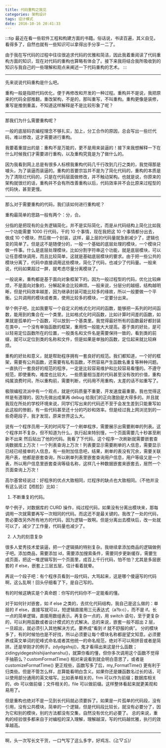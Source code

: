 ```yaml
---
title: 代码重构之我见
categories: 架构设计
tags: 设计模式
date: 2016-10-16 20:41:33
---
```


:::tip
最近在看一些软件工程和构建方面的书籍。俗话说，书读百遍，其义自见，看得多了，自然也就有一些知识可以拿得出手分享一二了。

由于我在写代码的过程中往往很追求代码的优雅和简洁，因此我着重阅读了代码重构方面的知识，现在对代码的重构也算略有体会了。接下来我将结合我所吸收到的知识与我自己的一些理解和观点来阐述一下代码重构的艺术。
:::

<!-- more -->

---

先来说说代码重构是什么吧。

重构一般是指把代码优化，便于再修改和开发的一种过程。重构并不是说，我把原来的代码全部推翻，重改架构，不是的，那叫重写，不叫重构。重构更像是装修，重写是推倒重盖，不知道这样解释是不是比较形象了呢？

---

那我们为什么需要重构呢？

一般的底层码农编程理念不够扎实，加上，分工合作的原因，总会写出一些烂代码，难以修改，这才需要进行重构。

我要着重提出的是：重构不是万能的，更不是用来装逼的！接下来我想解释一下在什么时候我们才需要进行重构，以及重构究竟是为了做什么的。

因为我看到网上总是有很多人标榜我重构代码几千行改到几行之类的，我觉得那是噱头，为了装逼而装逼的。重构的首要宗旨并不是为了简化代码的，重构的本质是为了清除烂代码的，只是在代码层面做修改，并不触动架构。也就是说，你原来的架构就很烂的话，重构并不会有所改善重构以后，代码效率并不会比原来过程型的代码快，甚至更慢。

---

那么对于需要重构的代码，我们该如何进行重构呢？

重构最简单的思路一般有两个：分，合。

分指的是把现有的业务逻辑简化，并不是实际简化，而是从代码结构上简化比如我一个功能需要 1000 行代码，干的 10 个事情，现在我把这 10 个事情都分出去，做成 10 个模块，然后做一个封装，这样，最上层的代码量就急剧减少了，逻辑也变的简单了。但是这不是随便分的，一般一个基础的底层处理的模块，一个模块只做一件事。什么是底层处理模块，比如分割字符串这个功能，就是底层模块，可以让任意模块调用，而且比较简单，这就是基础底层模块的要求。由于把一些公共的模块分离了，代码中直接调用这些模块，简化了代码，也减少了代码量。一般来说，代码如果超过一屏，就考虑尽量分离模块了。

一般说来，重构都是基于面向对象框架下的。因为一般过程型的代码，优化比较麻烦，不是面向对象的，分解起来会比较麻烦。一般来说，分层分的越细，结构越明晰，但是代码效率越差，因为继承封装可能比较多的缘故，所以一般要做一个平衡。公共调用的模块或者类，使用比较多的模块，一定要分出来。

举个例子吧，比如我要写一个自定义的格式化时间的函数，能够把一系列的时间函数，能用到的集合在一个类里。比如格式化时间函数，比如计算时间差的函数，如果就是孤单的一个函数，可以放到一个基类里。我觉得最好所有的函数最好都封装在类中，一个没有单独函数的框架，重用性一般能大大提高。基于类的好处，是可以轻易定位函数所在的位置，一般类名和文件名是需要保持一致的，看到类的前缀，就可以定位到类的名称和文件，但是如果是单独的函数，定位起来就比较麻烦。

重构的好处和意义，就是帮助程序拥有一套良好的规范。我们都知道，一个好的框架，需要有公共函数，还需要有私有函数，不然容易产生函数名重复等种种问题。一直执行一套良好的规范的程序，一定是比较容易维护和比较容易看懂的。不遵守规范，即使重构，难度也比较大，一些质量相当差的代码甚至没有改的价值，重构纯属浪费时间，所以重构前，需要判断，代码用不用重构，太差的话不如重写了。

极限编程流派中有一个观点，就是代码质量不重要，开发速度最重要。我也觉得这样是有道理的，因为先做出成果再 debug 给我们的正向激励是大得多的。并且就我现在所处的学校环境来说，同学们写出来的代码还不至于会发生差到只能重写如此这般的惨剧，有一些代码甚至还十分的巧妙和效率。但是经过我上网浏览到的一些奇葩段子，我才发现，原来世界这么大。

说有一个程序员用一天的时间写了一个刷单程序，需要展示出需要刷单的列表。这个程序并不复杂，但不知道为什么，执行起来特别慢，一个页面需要几十秒甚至刷新不出来
然后贴出了他的代码。我看了下代码，这个程序一次刷新就需要嵌套查询数据库上万次！一个列表查询上万次！列表要显示需要刷单的人信息，需要显示已经已经接单的人信息，有一些附加信息吧，结果，刷单的表没有冗余，需要关联用户表，他都是嵌套查询，所以刷单列表里嵌套查询用户信息，用户等级又是一个表，所以用户信息里嵌套查询等级名称，这样几十种数据嵌套来嵌套去，居然一个页面查询上万次！

高尔基曾经说过：好程序的优点大致相同，烂程序的缺点也大致相同。（不他并没有这么说过【捂脸】）比如：

1. 不断重复的代码。

举个例子，对数据库的 CURD 操作，纯过程代码，如果没有分离出模块来，那每调用一次就需要再写一次相同的代码。而这还不是最关键的。我改了一处的代码，势必要改另外所有地方的代码，因为逻辑一致啊。但是分离出去模块后，改一处就可以了，减少了工作量，代码量也减少了。

2. 人为的刻意复杂

很多人爱秀技术爱装逼，把一个逻辑搞的特别复杂。我继续拿添加商品的逻辑做例子吧。添加商品，需要添加 id，需要添加搜索条件，需要同步更新缓存，需要生成页面，把这一堆逻辑写到一个页面里，成百上千行代码，怕不怕？尤其是多层嵌套的 if else，嵌套上三层五层，估计看着就晕。

再说一个段子吧：有个程序员看到一段代码，大骂起来，这是哪个傻逼写的代码啊，这么乱啊！回头仔细看了下，是自己写的。

有的时候这确实是个真命题：你写的代码你不一定能看的懂。

对于如何针对嵌套，如 if else 之类的，去优化代码结构，我自己是这么做的：单层的 if else，直接写就可以，短逻辑直接用三元表达式（a?b:c），而不是 if。长一点的简单逻辑，直接用数组表示。再复杂一点的，用 switch 语句，至于更复杂的，可以利用函数或者设计模式的方式解决。总的来说，嵌套一般不超出 2 层，一旦超出，就必须引入其他解决方式。要养成“看到 if 就不舒服的病”。
分的模块多了，有的时候怕也是不好找，所以必须要让每个模块名称都是望文知意。必须要养成英文单词的驼峰式命名或者其他统一的命名规范，绝对不可以用拼音或者是简拼。还是举刚才的例子。zdydgshsj()，鬼才看得出来这是什么函数；zidingyidegeshishijianhanshu()，就算你看的懂，但你多次调用这个函数不觉得手抽筋么？customFormatTime() 相对来说看到就会明白意思了，或者是 customizeFormatTime() 更正规些，函数写多了后，my_FormatTime() 更有利于归类些。但是不管怎么样，总算能看明白含义。如果你还是嫌函数名过长的话，可以使用部分通用的英文缩写。比如表单相关的，frm 可以作为前缀；数据库相关的，db 可以做前缀；文件相关的，file 可以做前缀。这样整体看起来就更美观和易用了。

但是重构也绝对不是一见到长代码就必须要拆了。如果是一片孤单的代码段，没有引用，没有公共模块，简单的一个逻辑，但是代码段比较长，就没有必要分了，因为它和别的模块，别的方法都没有交集，自然没有优化的必要了。
总的来说，重构的经验很多都来自于对编程的深入理解，理解越深，写的代码越优雅，执行的效率越高。

---

啊，头一次写长文干货，一口气写了这么多字，好鸡冻、(≧▽≦)/
